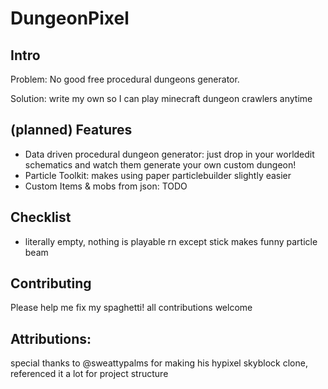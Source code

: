 # DungeonPixel

## Intro
 Problem: No good free procedural dungeons generator.
 
 Solution: write my own so I can play minecraft dungeon crawlers anytime

## (planned) Features
  - Data driven procedural dungeon generator: just drop in your worldedit schematics and watch them generate your own custom dungeon!
  - Particle Toolkit: makes using paper particlebuilder slightly easier
  - Custom Items & mobs from json: TODO

## Checklist
  - literally empty, nothing is playable rn except stick makes funny particle beam

## Contributing
 Please help me fix my spaghetti! all contributions welcome

## Attributions:
 special thanks to @sweattypalms for making his hypixel skyblock clone, referenced it a lot for project structure
